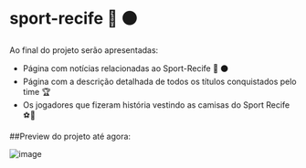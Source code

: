 # sport-recife :red_circle: :black_circle:
Ao final do projeto serão apresentadas: 
 - Página com notícias relacionadas ao Sport-Recife :red_circle: :black_circle:
 - Página com a descrição detalhada de todos os títulos conquistados pelo time :trophy:
 - Os jogadores que fizeram história vestindo as camisas do Sport Recife :soccer::runner:
 


 ##Preview do projeto até agora: 
 
 ![image](https://github.com/RhuanArquiles/sport-recife/assets/121069366/32b121a6-ee76-4e97-8b1c-84aab2ad123f)
